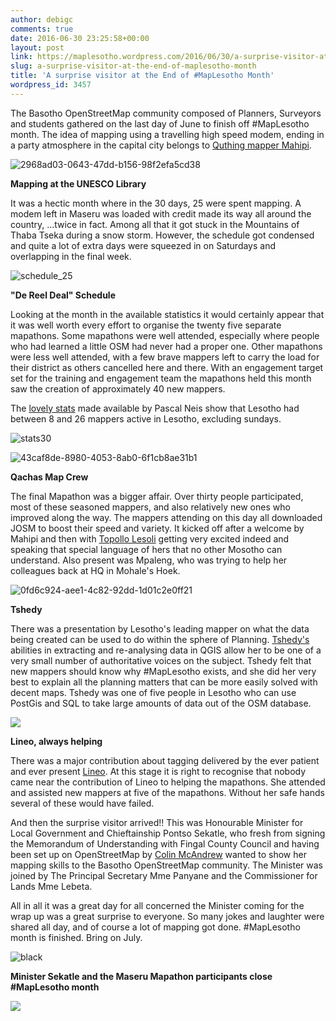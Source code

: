 ```yaml
---
author: debigc
comments: true
date: 2016-06-30 23:25:58+00:00
layout: post
link: https://maplesotho.wordpress.com/2016/06/30/a-surprise-visitor-at-the-end-of-maplesotho-month/
slug: a-surprise-visitor-at-the-end-of-maplesotho-month
title: 'A surprise visitor at the End of #MapLesotho Month'
wordpress_id: 3457
---
```


The Basotho OpenStreetMap community composed of Planners, Surveyors and students gathered on the last day of June to finish off #MapLesotho month. The idea of mapping using a travelling high speed modem, ending in a party atmosphere in the capital city belongs to [Quthing mapper Mahipi](https://twitter.com/HIPZO2).

![2968ad03-0643-47dd-b156-98f2efa5cd38](https://maplesotho.files.wordpress.com/2016/06/2968ad03-0643-47dd-b156-98f2efa5cd38.jpg?w=680)

**Mapping at the UNESCO Library**

It was a hectic month where in the 30 days, 25 were spent mapping. A modem left in Maseru was loaded with credit made its way all around the country, ...twice in fact. Among all that it got stuck in the Mountains of Thaba Tseka during a snow storm. However, the schedule got condensed and quite a lot of extra days were squeezed in on Saturdays and overlapping in the final week.

![schedule_25](https://maplesotho.files.wordpress.com/2016/06/schedule_251.jpg?w=680)

**"De Reel Deal" Schedule**

Looking at the month in the available statistics it would certainly appear that it was well worth every effort to organise the twenty five separate mapathons. Some mapathons were well attended, especially where people who had learned a little OSM had never had a proper one. Other mapathons were less well attended, with a few brave mappers left to carry the load for their district as others cancelled here and there. With an engagement target set for the training and engagement team the mapathons held this month saw the creation of approximately 40 new mappers.

The [lovely stats](http://osmstats.neis-one.org/?item=countries&country=Lesotho) made available by Pascal Neis show that Lesotho had between 8 and 26 mappers active in Lesotho, excluding sundays.

![stats30](https://maplesotho.files.wordpress.com/2016/06/stats30.jpg?w=680)

![43caf8de-8980-4053-8ab0-6f1cb8ae31b1](https://maplesotho.files.wordpress.com/2016/06/43caf8de-8980-4053-8ab0-6f1cb8ae31b11.jpg?w=680) 

**Qachas Map Crew**

The final Mapathon was a bigger affair. Over thirty people participated, most of these seasoned mappers, and also relatively new ones who improved along the way. The mappers attending on this day all downloaded JOSM to boost their speed and variety. It kicked off after a welcome by Mahipi and then with [Topollo Lesoli](https://twitter.com/Tops24HrsN7) getting very excited indeed and speaking that special language of hers that no other Mosotho can understand. Also present was Mpaleng, who was trying to help her colleagues back at HQ in Mohale's Hoek.

![0fd6c924-aee1-4c82-92dd-1d01c2e0ff21](https://maplesotho.files.wordpress.com/2016/06/0fd6c924-aee1-4c82-92dd-1d01c2e0ff21.jpg)

**Tshedy**

There was a presentation by Lesotho's leading mapper on what the data being created can be used to do within the sphere of Planning. [Tshedy's](https://twitter.com/Tshedy4) abilities in extracting and re-analysing data in QGIS allow her to be one of a very small number of authoritative voices on the subject. Tshedy felt that new mappers should know why #MapLesotho exists, and she did her very best to explain all the planning matters that can be more easily solved with decent maps. Tshedy was one of five people in Lesotho who can use PostGis and SQL to take large amounts of data out of the OSM database.

![](https://maplesotho.files.wordpress.com/2016/06/1181b3a6-09c8-4787-8639-badb9e892e6d.jpg?w=680)

**Lineo, always helping**

There was a major contribution about tagging delivered by the ever patient and ever present [Lineo](https://twitter.com/Nu_Lineo). At this stage it is right to recognise that nobody came near the contribution of Lineo to helping the mapathons. She attended and assisted new mappers at five of the mapathons. Without her safe hands several of these would have failed.



And then the surprise visitor arrived!! This was Honourable Minister for Local Government and Chieftainship Pontso Sekatle, who fresh from signing the Memorandum of Understanding with Fingal County Council and having been set up on OpenStreetMap by [Colin McAndrew](https://twitter.com/colinmcandrew99) wanted to show her mapping skills to the Basotho OpenStreetMap community. The Minister was joined by The Principal Secretary Mme Panyane and the Commissioner for Lands Mme Lebeta.

All in all it was a great day for all concerned the Minister coming for the wrap up was a great surprise to everyone. So many jokes and laughter were shared all day, and of course a lot of mapping got done. #MapLesotho month is finished. Bring on July.

![black](https://maplesotho.files.wordpress.com/2016/06/black.jpg)

**Minister Sekatle and the Maseru Mapathon participants close #MapLesotho month**


![](//web.whatsapp.com/bc093c7b-0f73-4b1c-8e83-809468a081df)






